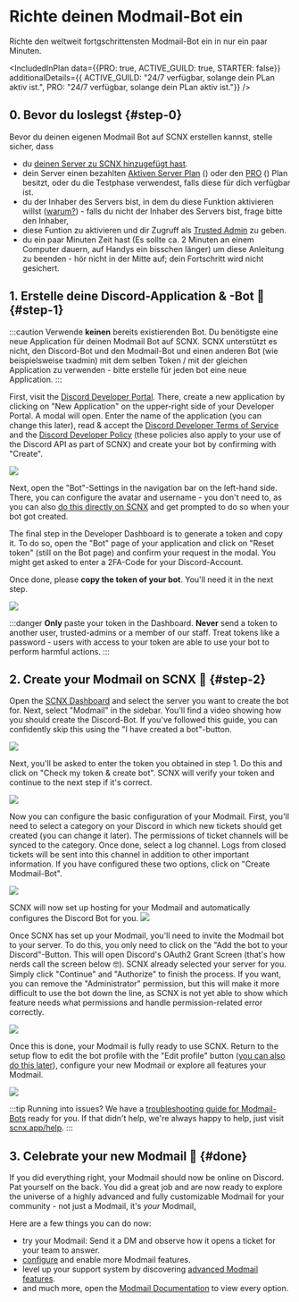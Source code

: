 # Richte deinen Modmail-Bot ein

Richte den weltweit fortgschrittensten Modmail-Bot ein in nur ein paar Minuten.

<IncludedInPlan data={{PRO: true, ACTIVE_GUILD: true, STARTER: false}} additionalDetails={{
ACTIVE_GUILD: "24/7 verfügbar, solange dein PLan aktiv ist.",
PRO: "24/7 verfügbar, solange dein PLan aktiv ist."}} />

## 0. Bevor du loslegst {#step-0}

Bevor du deinen eigenen Modmail Bot auf SCNX erstellen kannst, stelle sicher, dass

* du [deinen Server zu SCNX hinzugefügt hast](./setup).
* dein Server einen bezahlten [Aktiven Server Plan](./scnx/guilds/plans) (<PlanPrice plan="ACTIVE_GUILD" type="MONTHLY"/>)
  oder den [PRO](./scnx/guilds/plans) (<PlanPrice plan="PRO" type="MONTHLY"/>) Plan besitzt, oder du die Testphase verwendest, falls diese
  für dich verfügbar ist.
* du der Inhaber des Servers bist, in dem du diese Funktion aktivieren willst ([warum?](./scnx/guilds/trusted-admins#troubleshooting)) - falls du nicht der Inhaber des Servers bist, frage bitte den Inhaber,
* diese Funtion zu aktivieren und dir Zugruff als [Trusted Admin](./scnx/guilds/trusted-admins) zu geben.
* du ein paar Minuten Zeit hast (Es sollte ca. 2 Minuten an einem Computer dauern, auf Handys ein bisschen länger) um diese Anleitung zu beenden - hör nicht in der Mitte auf; dein Fortschritt wird nicht gesichert.

## 1. Erstelle deine Discord-Application & -Bot 🤖 {#step-1}

:::caution
Verwende **keinen** bereits existierenden Bot. Du benötigste eine neue Application für deinen Modmail Bot auf SCNX. SCNX unterstützt es nicht, 
den Discord-Bot und den Modmail-Bot und einen anderen Bot (wie beispielsweise txadmin) mit dem selben Token / mit der gleichen Application zu verwenden -
bitte
erstelle für jeden bot eine neue Application.
:::

First, visit the [Discord Developer Portal](https://discord.com/developers/applications). There, create a new
application by clicking on "New Application" on the upper-right side of your Developer Portal. A modal will open. Enter
the name of the application (you can change this later), read & accept
the [Discord Developer Terms of Service](https://discord.com/developers/docs/policies-and-agreements/terms-of-service)
and the [Discord Developer Policy](https://discord.com/developers/docs/policies-and-agreements/developer-policy) (these
policies also apply to your use of the Discord API as part of SCNX) and create your bot by confirming with "Create".

![](@site/docs/assets/setup/custom-bot-1.png)

Next, open the "Bot"-Settings in the navigation bar on the left-hand side.
There, you can configure the avatar and username - you don't need to,
as you can also [do this directly on SCNX](./scnx/guilds/bots#change-profile) and get prompted to do so when your bot
got created.

The final step in the Developer Dashboard is to generate a token and copy it. To do so, open the "Bot" page of your
application
and click on "Reset token" (still on the Bot page) and confirm your request in the modal. You might get asked
to enter a 2FA-Code for your Discord-Account.

Once done, please **copy the token of your bot**. You'll need it in the next step.

![](@site/docs/assets/setup/custom-bot-3.png)

:::danger
**Only** paste your token in the Dashboard. **Never** send a token to another user, trusted-admins or a member
of our staff. Treat tokens like a password - users with access to your token are able to use your bot to perform
harmful actions.
:::

## 2. Create your Modmail on SCNX 🚀 {#step-2}

Open the [SCNX Dashboard](https://scnx.app/user/guilds/) and select the server you want to create the bot for. Next,
select "Modmail" in the sidebar. You'll find a video showing how you should create the Discord-Bot. If you've followed
this guide, you can confidently
skip this using the "I have created a bot"-button.

![](@site/docs/assets/setup/modmail-1.png)

Next, you'll be asked to enter the token you obtained in step 1.
Do this and click on "Check my token & create bot". SCNX will verify your token and continue to the next step if it's
correct.

![](@site/docs/assets/setup/modmail-2.png)

Now you can configure the basic configuration of your Modmail. First, you'll need to select a category on your Discord
in which new tickets should get created (you can change it later).
The permissions of ticket channels will be synced to the category. Once done, select a log channel. Logs from closed
tickets will be sent into this channel in addition to other important information.
If you have configured these two options, click on "Create Modmail-Bot".

![](@site/docs/assets/setup/modmail-3.png)

SCNX will now set up hosting for your Modmail
and automatically configures the Discord Bot for you.
![](@site/docs/assets/setup/modmail-4.png)

Once SCNX has set up your Modmail, you'll need to invite the Modmail bot to your server. To do this, you only need to click on
the "Add the bot to your Discord"-Button. This will open Discord's OAuth2 Grant Screen
(that's how nerds call the screen below 🤓). SCNX already selected your server for you. Simply click "Continue" and
"Authorize" to finish the process. If you want, you can remove the "Administrator" permission, but this will make it
more
difficult to use the bot down the line, as SCNX is not yet able to show
which feature needs what permissions and handle permission-related error correctly.

![](@site/docs/assets/setup/modmail-5.png)

Once this is done, your Modmail is fully ready to use SCNX. Return to the setup flow to edit the bot
profile with the "Edit profile" button ([you can also do this later](./scnx/guilds/bots#change-profile)), configure your
new Modmail or explore all features your Modmail.

![](@site/docs/assets/setup/modmail-6.png)

:::tip Running into issues?
We have a [troubleshooting guide for Modmail-Bots](./modmail/troubleshooting) ready for you. If that didn't help,
we're always happy to help, just
visit [scnx.app/help](https://scnx.app/help).
:::

## 3. Celebrate your new Modmail 🎉 {#done}

If you did everything right, your Modmail should now be online on Discord. Pat yourself on the back. You did a great job and
are now ready to explore the universe of a highly advanced and fully customizable Modmail for your community - not just a Modmail,
it's *your* Modmail[.](https://cdn.scderox.de/IUopj39jjiOPASDioh/7xpodw.jpg)

Here are a few things you can do now:

* try your Modmail: Send it a DM and observe how it opens a ticket for your team to answer.
* [configure](./modmail/configuration) and enable more Modmail features.
* level up your support system by discovering [advanced Modmail features](./modmail/advanced-features).
* and much more, open the [Modmail Documentation](./modmail/intro) to view every option.

